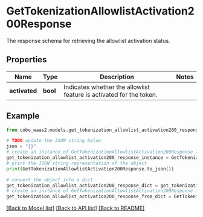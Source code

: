 # GetTokenizationAllowlistActivation200Response

The response schema for retrieving the allowlist activation status.

## Properties

Name | Type | Description | Notes
------------ | ------------- | ------------- | -------------
**activated** | **bool** | Indicates whether the allowlist feature is activated for the token. | 

## Example

```python
from cobo_waas2.models.get_tokenization_allowlist_activation200_response import GetTokenizationAllowlistActivation200Response

# TODO update the JSON string below
json = "{}"
# create an instance of GetTokenizationAllowlistActivation200Response from a JSON string
get_tokenization_allowlist_activation200_response_instance = GetTokenizationAllowlistActivation200Response.from_json(json)
# print the JSON string representation of the object
print(GetTokenizationAllowlistActivation200Response.to_json())

# convert the object into a dict
get_tokenization_allowlist_activation200_response_dict = get_tokenization_allowlist_activation200_response_instance.to_dict()
# create an instance of GetTokenizationAllowlistActivation200Response from a dict
get_tokenization_allowlist_activation200_response_from_dict = GetTokenizationAllowlistActivation200Response.from_dict(get_tokenization_allowlist_activation200_response_dict)
```
[[Back to Model list]](../README.md#documentation-for-models) [[Back to API list]](../README.md#documentation-for-api-endpoints) [[Back to README]](../README.md)


